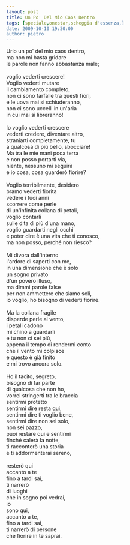 ```yaml
---
layout: post
title: Un Po' Del Mio Caos Dentro
tags: [speciale,onestar,scheggia d'essenza,]
date: 2009-10-10 19:30:00
author: pietro
---
```

Urlo un po' del mio caos dentro,<br/>ma non mi basta gridare<br/>le parole non fanno abbastanza male;<br/><br/>voglio vederti crescere!<br/>Voglio vederti mutare<br/>il cambiamento completo,<br/>non ci sono farfalle tra questi fiori,<br/>e le uova mai si schiuderanno,<br/>non ci sono uccelli in un'aria<br/>in cui mai si libreranno!<br/><br/>Io voglio vederti crescere<br/>vederti credere, diventare altro,<br/>straniarti completamente, tu<br/>a qualcosa di più bello, sbocciare!<br/>Ma tra le mie mani poca terra<br/>e non posso portarti via,<br/>niente, nessuno mi seguirà<br/>e io cosa, cosa guarderò fiorire?<br/><br/>Voglio terribilmente, desidero<br/>bramo vederti fiorita<br/>vedere i tuoi anni<br/>scorrere come perle<br/>di un'infinita collana di petali,<br/>voglio contarli<br/>sulle dita di più d'una mano,<br/>voglio guardarti negli occhi<br/>e poter dire è una vita che ti conosco,<br/>ma non posso, perché non riesco?<br/><br/>Mi divora dall'interno<br/>l'ardore di saperti con me,<br/>in una dimensione che è solo<br/>un sogno privato<br/>d'un povero illuso,<br/>ma dimmi parole false<br/>per non ammettere che siamo soli,<br/>io voglio, ho bisogno di vederti fiorire.<br/><br/>Ma la collana fragile<br/>disperde perle al vento,<br/>i petali cadono<br/>mi chino a guardarli<br/>e tu non ci sei più,<br/>appena il tempo di rendermi conto<br/>che il vento mi colpisce<br/>e questo è già finito<br/>e mi trovo ancora solo.<br/><br/>Ho il tacito, segreto,<br/>bisogno di far parte<br/>di qualcosa che non ho,<br/>vorrei stringerti tra le braccia<br/>sentirmi protetto<br/>sentirmi dire resta qui,<br/>sentirmi dire ti voglio bene,<br/>sentirmi dire non sei solo,<br/>non sei pazzo,<br/>puoi restare qui e sentirmi<br/>finché calerà la notte,<br/>ti racconterò una storia<br/>e ti addormenterai sereno,<br/><br/>resterò qui<br/>accanto a te<br/>fino a tardi sai,<br/>ti narrerò<br/>di luoghi<br/>che in sogno poi vedrai,<br/>io<br/>sono qui,<br/>accanto a te,<br/>fino a tardi sai,<br/>ti narrerò di persone<br/>che fiorire in te saprai.
